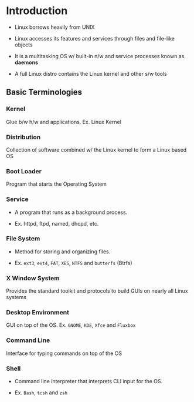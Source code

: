 # Introduction

- Linux borrows heavily from UNIX

- Linux accesses its features and services through files and file-like objects

- It is a multitasking OS w/ built-in n/w and service processes known as **daemons**

- A full Linux distro contains the Linux kernel and other s/w tools

## Basic Terminologies

### Kernel

Glue b/w h/w and applications. Ex. Linux Kernel

### Distribution

Collection of software combined w/ the Linux kernel to form a Linux based OS

### Boot Loader

Program that starts the Operating System

### Service

- A program that runs as a background process.

- Ex. httpd, ftpd, named, dhcpd, etc.

### File System

- Method for storing and organizing files.

- Ex. ```ext3```, ```ext4```, ```FAT```, ```XES```, ```NTFS``` and ```butterfs``` (Btrfs)

### X Window System

Provides the standard toolkit and protocols to build GUIs on nearly all Linux
systems

### Desktop Environment

GUI on top of the OS. Ex. ```GNOME```, ```KDE```, ```Xfce``` and ```Fluxbox```

### Command Line

Interface for typing commands on top of the OS

### Shell

- Command line interpreter that interprets CLI input for the OS.

- Ex. ```Bash```, ```tcsh``` and ```zsh```
